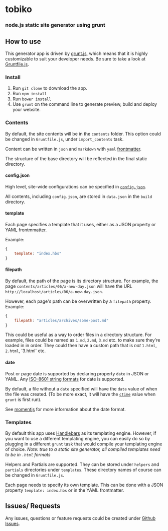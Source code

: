 # tobiko
### node.js static site generator using grunt

## How to use
This generator app is driven by [grunt.js](http://gruntjs.com), which means that it is highly customizable to suit your developer needs. Be sure to take a look at [Gruntfile.js](https://github.com/tnguyen14/tobiko/blob/master/Gruntfile.js).

### Install
1. Run `git clone` to download the app.
2. Run `npm install`
3. Run `bower install`
4. Use `grunt` on the command line to generate preview, build and deploy your website.

### Contents
By default, the site contents will be in the `contents` folder. This option could be changed in `Gruntfile.js`, under `import_contents` task.

Content can be written in `json` and `markdown` with `yaml` [frontmatter](https://github.com/mojombo/jekyll/wiki/YAML-Front-Matter).

The structure of the base directory will be reflected in the final static directory.

#### config.json
High level, site-wide configurations can be specified in [`config.json`](https://github.com/tnguyen14/tobiko/blob/master/config.json).

All contents, including `config.json`, are stored in `data.json` in the `build` directory.

#### template
Each page specifies a template that it uses, either as a JSON property or YAML frontmmatter.

Example:
```js
{
	template: "index.hbs"
}
```
#### filepath
By default, the path of the page is its directory structure.
For example, the page `contents/articles/06/a-new-day.json` will have the URL `http://localhost/articles/06/a-new-day.json`.

However, each page's path can be overwritten by a `filepath` property.
Example:
```js
{
	filepath: "articles/archives/some-post.md"
}
```

This could be useful as a way to order files in a directory structure. For example, files could be named as `1.md`, `2.md`, `3.md` etc. to make sure they're loaded in in order. They could then have a custom path that is *not* `1.html`, `2.html`, '3.html' etc.

#### date
Post or page date is supported by declaring property `date` in JSON or YAML. Any [ISO-8601 string formats](http://momentjs.com/docs/#/parsing/string/) for date is supported.

By default, a file without a `date` specified will have the `date` value of when the file was created. (To be more exact, it will have the [`ctime`][1] value when `grunt` is first run).

[1]: http://en.wikipedia.org/wiki/Atime_(Unix)#ctime

See [momentjs](http://momentjs.com) for more information about the date format.

### Templates
By default this app uses [Handlebars](http://handlebarsjs.com) as its templating engine. However, if you want to use a different templating engine, you can easily do so by plugging in a different `grunt` task that would compile your templating engine of choice.
*Note: true to a static site generator, all compiled templates need to be in `.html` formats*

Helpers and Partials are supported. They can be stored under `helpers` and `partials` directories under `templates`. These directory names of course can be changed in `Gruntfile.js`.

Each page needs to specify its own template. This can be done with a JSON property `template: index.hbs` or in the YAML frontmatter.

## Issues/ Requests
Any issues, questions or feature requests could be created under [Github Issues](https://github.com/tnguyen14/tobiko/issues).
